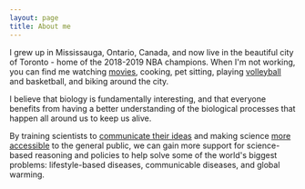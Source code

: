 ```yaml
---
layout: page
title: About me
---
```



I grew up in Mississauga, Ontario, Canada, and now live in the beautiful city of Toronto - home of the 2018-2019 NBA champions. When I'm not working, you can find me watching [movies](https://letterboxd.com/jamesdtran/), cooking, pet sitting, playing [volleyball](http://www.9-man.com/) and basketball, and biking around the city.

I believe that biology is fundamentally interesting, and that everyone benefits from having a better understanding of the biological processes that happen all around us to keep us alive.

By training scientists to [communicate their ideas](https://biorender.com/) and making science [more accessible](https://www.scienceforlife.org/) to the general public, we can gain more support for science-based reasoning and policies to help solve some of the world's biggest problems: lifestyle-based diseases, communicable diseases, and global warming.

